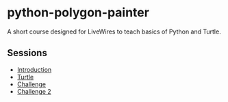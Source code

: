 # python-polygon-painter

A short course designed for LiveWires to teach basics of Python and Turtle.

## Sessions

- [Introduction](./worksheets/01-introduction.md)
- [Turtle](./worksheets/02-turtle.md)
- [Challenge](./worksheets/03-challenge.md)
- [Challenge 2](./worksheets/04-challenge2.md)